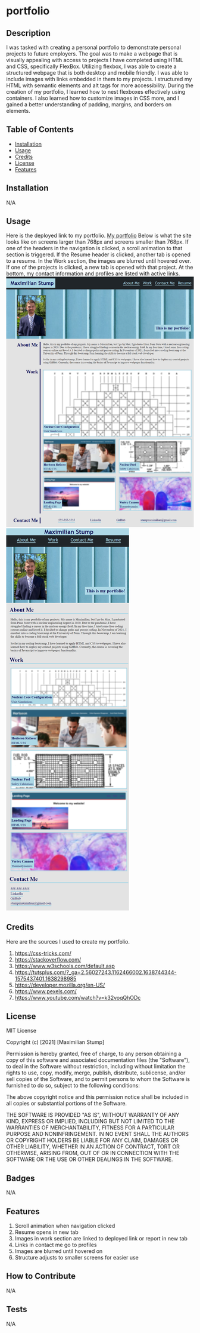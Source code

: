 # portfolio

## Description
I was tasked with creating a personal portfolio to demonstrate personal projects to future employers. The goal was to make a webpage that is visually appealing with access to projects I have completed using HTML and CSS, specifically FlexBox. Utilizing flexbox, I was able to create a structured webpage that is both desktop and mobile friendly. I was able to include images with links embedded in them to my projects. I structured my HTML with semantic elements and alt tags for more accessibility. During the creation of my portfolio, I learned how to nest flexboxes effectively using containers. I also learned how to customize images in CSS more, and I gained a better understanding of padding, margins, and borders on elements.

## Table of Contents
- [Installation](#installation)
- [Usage](#usage)
- [Credits](#credits)
- [License](#license)
- [Features](#features)
## Installation
N/A

## Usage
Here is the deployed link to my portfolio. [My portfolio](https://maxstump13.github.io/portfolio/) Below is what the site looks like on screens larger than 768px and screens smaller than 768px. If one of the headers in the navigation is clicked, a scroll animation to that section is triggered. If the Resume header is clicked, another tab is opened to a resume. In the Work section, the images are blurred until hovered over. If one of the projects is clicked, a new tab is opened with that project. At the bottom, my contact information and profiles are listed with active links. 
![Screenshot of my portfolio above 768px](./assets/images/full-screen-portfolio.png)
![Screenshot of my portfolio under 768px](./assets/images/mobile-screen-portfolio.png)

## Credits
Here are the sources I used to create my portfolio.
1. https://css-tricks.com/
2. https://stackoverflow.com/
3. https://www.w3schools.com/default.asp
4. https://tutsplus.com/?_ga=2.56027243.1162466002.1638744344-1575437401.1638298985
5. https://developer.mozilla.org/en-US/
6. https://www.pexels.com/
7. https://www.youtube.com/watch?v=k32voqQhODc

## License
MIT License

Copyright (c) [2021] [Maximilian Stump]

Permission is hereby granted, free of charge, to any person obtaining a copy
of this software and associated documentation files (the "Software"), to deal
in the Software without restriction, including without limitation the rights
to use, copy, modify, merge, publish, distribute, sublicense, and/or sell
copies of the Software, and to permit persons to whom the Software is
furnished to do so, subject to the following conditions:

The above copyright notice and this permission notice shall be included in all
copies or substantial portions of the Software.

THE SOFTWARE IS PROVIDED "AS IS", WITHOUT WARRANTY OF ANY KIND, EXPRESS OR
IMPLIED, INCLUDING BUT NOT LIMITED TO THE WARRANTIES OF MERCHANTABILITY,
FITNESS FOR A PARTICULAR PURPOSE AND NONINFRINGEMENT. IN NO EVENT SHALL THE
AUTHORS OR COPYRIGHT HOLDERS BE LIABLE FOR ANY CLAIM, DAMAGES OR OTHER
LIABILITY, WHETHER IN AN ACTION OF CONTRACT, TORT OR OTHERWISE, ARISING FROM,
OUT OF OR IN CONNECTION WITH THE SOFTWARE OR THE USE OR OTHER DEALINGS IN THE
SOFTWARE.

## Badges
N/A

## Features
1. Scroll animation when navigation clicked
2. Resume opens in new tab
3. Images in work section are linked to deployed link or report in new tab
4. Links in contact me go to profiles
5. Images are blurred until hovered on
6. Structure adjusts to smaller screens for easier use

## How to Contribute
N/A

## Tests
N/A